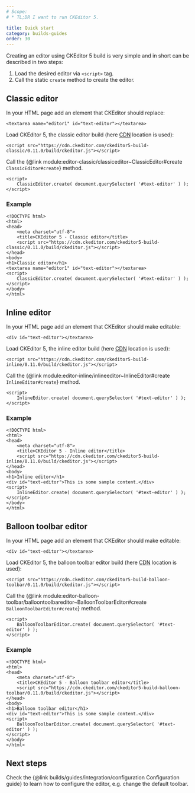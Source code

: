 ```yaml
---
# Scope:
# * TL;DR I want to run CKEditor 5.

title: Quick start
category: builds-guides
order: 30
---
```


Creating an editor using CKEditor 5 build is very simple and in short can be described in two steps:
 
1. Load the desired editor via `<script>` tag.
2. Call the static `create` method to create the editor.

## Classic editor

In your HTML page add an element that CKEditor should replace:
```
<textarea name="editor1" id="text-editor"></textarea>
```

Load CKEditor 5, the classic editor build (here [CDN](https://cdn.ckeditor.com/) location is used):
```
<script src="https://cdn.ckeditor.com/ckeditor5-build-classic/0.11.0/build/ckeditor.js"></script>
```

Call the {@link module:editor-classic/classiceditor~ClassicEditor#create `ClassicEditor#create`} method.
```
<script>
	ClassicEditor.create( document.querySelector( '#text-editor' ) );
</script>
```

### Example

```
<!DOCTYPE html>
<html>
<head>
	<meta charset="utf-8">
	<title>CKEditor 5 - Classic editor</title>
	<script src="https://cdn.ckeditor.com/ckeditor5-build-classic/0.11.0/build/ckeditor.js"></script>
</head>
<body>
<h1>Classic editor</h1>
<textarea name="editor1" id="text-editor"></textarea>
<script>
	ClassicEditor.create( document.querySelector( '#text-editor' ) );
</script>
</body>
</html>
```

## Inline editor

In your HTML page add an element that CKEditor should make editable:
```
<div id="text-editor"></textarea>
```

Load CKEditor 5, the inline editor build (here [CDN](https://cdn.ckeditor.com/) location is used):
```
<script src="https://cdn.ckeditor.com/ckeditor5-build-inline/0.11.0/build/ckeditor.js"></script>
```

Call the {@link module:editor-inline/inlineeditor~InlineEditor#create `InlineEditor#create`} method.
```
<script>
	InlineEditor.create( document.querySelector( '#text-editor' ) );
</script>
```

### Example

```
<!DOCTYPE html>
<html>
<head>
	<meta charset="utf-8">
	<title>CKEditor 5 - Inline editor</title>
	<script src="https://cdn.ckeditor.com/ckeditor5-build-inline/0.11.0/build/ckeditor.js"></script>
</head>
<body>
<h1>Inline editor</h1>
<div id="text-editor">This is some sample content.</div>
<script>
	InlineEditor.create( document.querySelector( '#text-editor' ) );
</script>
</body>
</html>
```
## Balloon toolbar editor

In your HTML page add an element that CKEditor should make editable:
```
<div id="text-editor"></textarea>
```

Load CKEditor 5, the balloon toolbar editor build (here [CDN](https://cdn.ckeditor.com/) location is used):
```
<script src="https://cdn.ckeditor.com/ckeditor5-build-balloon-toolbar/0.11.0/build/ckeditor.js"></script>
```

Call the {@link module:editor-balloon-toolbar/balloontoolbareditor~BalloonToolbarEditor#create `BalloonToolbarEditor#create`} method.
```
<script>
	BalloonToolbarEditor.create( document.querySelector( '#text-editor' ) );
</script>
```

### Example

```
<!DOCTYPE html>
<html>
<head>
	<meta charset="utf-8">
	<title>CKEditor 5 - Balloon toolbar editor</title>
	<script src="https://cdn.ckeditor.com/ckeditor5-build-balloon-toolbar/0.11.0/build/ckeditor.js"></script>
</head>
<body>
<h1>Balloon toolbar editor</h1>
<div id="text-editor">This is some sample content.</div>
<script>
	BalloonToolbarEditor.create( document.querySelector( '#text-editor' ) );
</script>
</body>
</html>
```

## Next steps

Check the {@link builds/guides/integration/configuration Configuration guide} to learn how to configure the editor, e.g. change the default toolbar.